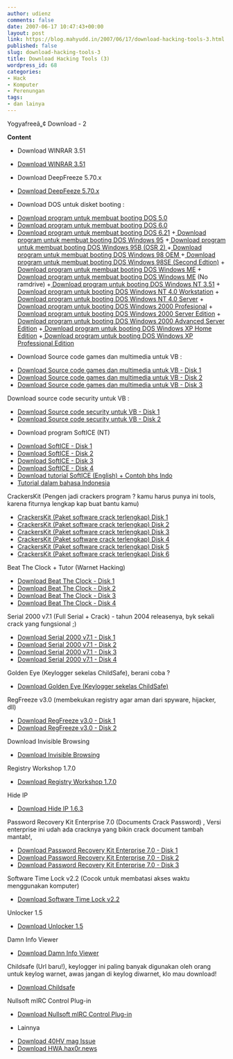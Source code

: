 ```yaml
---
author: udienz
comments: false
date: 2007-06-17 10:47:43+00:00
layout: post
link: https://blog.mahyudd.in/2007/06/17/download-hacking-tools-3.html
published: false
slug: download-hacking-tools-3
title: Download Hacking Tools (3)
wordpress_id: 68
categories:
- Hack
- Komputer
- Perenungan
tags:
- dan lainya
---
```


Yogyafreeâ„¢ Download - 2 



**Content**
- Download WINRAR 3.51
+ [Download WINRAR 3.51](http://www.yogyafree.net/wrar351.exe)



- Download DeepFreeze 5.70.x
+ [Download DeepFeeze 5.70.x](http://d.turboupload.com/d/655223/Deep_Freeze_5.70.020.1372.exe.html)


<!-- more -->


- Download DOS untuk disket booting :
+ [Download program untuk membuat booting DOS 5.0](http://info-x.co.uk/fi_get.asp?id=1)
+ [Download program untuk membuat booting DOS 6.0](http://info-x.co.uk/fi_get.asp?id=2)
+ [Download program untuk membuat booting DOS 6.21](http://info-x.co.uk/fi_get.asp?id=3)
+[ Download program untuk membuat booting DOS Windows 95](http://info-x.co.uk/fi_get.asp?id=7)
+[ Download program untuk membuat booting DOS Windows 95B (OSR 2) ](http://info-x.co.uk/fi_get.asp?id=5)
+[ Download program untuk membuat booting DOS Windows 98 OEM ](http://info-x.co.uk/fi_get.asp?id=6)
+[ Download program untuk membuat booting DOS Windows 98SE (Second Edtion)](http://info-x.co.uk/fi_get.asp?id=9)
+[ Download program untuk membuat booting DOS Windows ME](http://info-x.co.uk/fi_get.asp?id=10)
+[ Download program untuk membuat booting DOS Windows ME](http://info-x.co.uk/fi_get.asp?id=11) (No ramdrive)
+[ Download program untuk booting DOS Windows NT 3.51](http://info-x.co.uk/fi_get.asp?id=12)
+[ Download program untuk booting DOS Windows NT 4.0 Workstation](http://info-x.co.uk/fi_get.asp?id=13)
+[ Download program untuk booting DOS Windows NT 4.0 Server](http://info-x.co.uk/fi_get.asp?id=14)
+[ Download program untuk booting DOS Windows 2000 Profesional](http://info-x.co.uk/fi_get.asp?id=15)
+[ Download program untuk booting DOS Windows 2000 Server Edition](http://info-x.co.uk/fi_get.asp?id=16)
+[ Download program untuk booting DOS Windows 2000 Advanced Server Edition](http://info-x.co.uk/fi_get.asp?id=17)
+[ Download program untuk booting DOS Windows XP Home Edition](http://info-x.co.uk/fi_get.asp?id=18)
+[ Download program untuk booting DOS Windows XP Professional Edition](http://info-x.co.uk/fi_get.asp?id=19)

- Download Source code games dan multimedia untuk VB :
+ [Download Source code games dan multimedia untuk VB - Disk 1](http://www.yogyafree.net/multimedia_dan_games.rar)
+ [Download Source code games dan multimedia untuk VB - Disk 2](http://www.yogyafree.net/multimedia_dan_games_2.rar)
+ [Download Source code games dan multimedia untuk VB - Disk 3](http://www.yogyafree.net/multimedia_dan_games_3.rar)

Download source code security untuk VB :
+ [Download Source code security untuk VB - Disk 1](http://www.yogyafree.net/keamanan.rar)
+ [Download Source code security untuk VB - Disk 2](http://www.yogyafree.net/keamanan_2.rar)

- Download program SoftICE (NT)
+ [Download SoftICE - Disk 1](http://www.yogyafree.net/SoftICE.part1.rar)
+ [Download SoftICE - Disk 2](http://www.yogyafree.net/SoftICE.part2.rar)
+ [Download SoftICE - Disk 3](http://www.yogyafree.net/SoftICE.part3.rar)
+ [Download SoftICE - Disk 4](http://www.yogyafree.net/SoftICE.part4.rar)
+ [Download tutorial SoftICE (English) + Contoh bhs Indo ](http://www.yogyafree.net/tutorial_soft_ice.zip)
+ [Tutorial dalam bahasa Indonesia](http://www.yogyafree.net/tutorial_cracking.zip)



CrackersKit (Pengen jadi crackers program ? kamu harus punya ini tools, karena fiturnya lengkap kap buat bantu kamu)
- [CrackersKit (Paket software crack terlengkap) Disk 1](http://www.yogyafree.net/crackerskit.part1.rar)
- [CrackersKit (Paket software crack terlengkap) Disk 2 ](http://www.yogyafree.net/crackerskit.part2.rar)
- [CrackersKit (Paket software crack terlengkap) Disk 3 ](http://www.yogyafree.net/crackerskit.part3.rar)
- [CrackersKit (Paket software crack terlengkap) Disk 4 ](http://www.yogyafree.net/crackerskit.part4.rar)
- [CrackersKit (Paket software crack terlengkap) Disk 5 ](http://www.yogyafree.net/crackerskit.part5.rar)
- [CrackersKit (Paket software crack terlengkap) Disk 6 ](http://www.yogyafree.net/crackerskit.part6.rar)

Beat The Clock + Tutor (Warnet Hacking)
- [Download Beat The Clock - Disk 1](http://www.yogyafree.net/beattheclock.part1.rar)
- [Download Beat The Clock - Disk 2](http://www.yogyafree.net/beattheclock.part2.rar)
- [Download Beat The Clock - Disk 3 ](http://www.yogyafree.net/beattheclock.part3.rar)
- [Download Beat The Clock - Disk 4](http://www.yogyafree.net/beattheclock.part4.rar)

Serial 2000 v7.1 (Full Serial + Crack) - tahun 2004 releasenya, byk sekali crack yang fungsional ;)
- [Download Serial 2000 v7.1 - Disk 1 ](http://www.yogyafree.net/serial.part1.rar)
- [Download Serial 2000 v7.1 - Disk 2](http://www.yogyafree.net/serial.part2.rar)
- [Download Serial 2000 v7.1 - Disk 3](http://www.yogyafree.net/serial.part3.rar)
- [Download Serial 2000 v7.1 - Disk 4](http://www.yogyafree.net/serial.part4.rar)

Golden Eye (Keylogger sekelas ChildSafe), berani coba ?
- [Download Golden Eye (Keylogger sekelas ChildSafe)](http://www.yogyafree.net/goldeneye.zip)

RegFreeze v3.0 (membekukan registry agar aman dari spyware, hijacker, dll)
- [Download RegFreeze v3.0 - Disk 1](http://www.yogyafree.net/regfreeze3.0.part1.rar)
- [Download RegFreeze v3.0 - Disk 2](http://www.yogyafree.net/regfreeze3.0.part2.rar)

Download Invisible Browsing
- [Download Invisible Browsing](http://www.yogyafree.net/invisible_browsing.rar)

Registry Workshop 1.7.0
- [Download Registry Workshop 1.7.0](http://www.yogyafree.net/RegistryWorkshop1.7.0.zip)

Hide IP
- [Download Hide IP 1.6.3](http://www.yogyafree.net/hideip.rar)

Password Recovery Kit Enterprise 7.0 (Documents Crack Password) , Versi enterprise ini udah ada cracknya yang bikin crack document tambah mantab!,
- [Download Password Recovery Kit Enterprise 7.0 - Disk 1](http://www.yogyafree.net/passware_baru.part1.rar)
- [Download Password Recovery Kit Enterprise 7.0 - Disk 2](http://www.yogyafree.net/passware_baru.part2.rar)
- [Download Password Recovery Kit Enterprise 7.0 - Disk 3](http://www.yogyafree.net/passware_baru.part3.rar)

Software Time Lock v2.2 (Cocok untuk membatasi akses waktu menggunakan komputer)
- [Download Software Time Lock v2.2](http://www.yogyafree.net/SoftwareTimeLock2.2.rar)

Unlocker 1.5
- [Download Unlocker 1.5](http://www.yogyafree.net/unlocker1.5.rar)

Damn Info Viewer
- [Download Damn Info Viewer](http://www.yogyafree.net/damn_info_viewer.zip)

Childsafe (Url baru!), keylogger ini paling banyak digunakan oleh orang untuk keylog warnet, awas jangan di keylog diwarnet, klo mau download!
- [Download Childsafe](http://www.yogyafree.net/childsafe.exe)

Nullsoft mIRC Control Plug-in
- [Download Nullsoft mIRC Control Plug-in](http://www.yogyafree.net/gen_mirc.exe)

- Lainnya
+ [Download 40HV mag Issue](http://www.yogyafree.net/40HVmagIssue.rar)
+ [Download HWA.hax0r.news](http://www.yogyafree.net/HWA.hax0r.news.rar)
